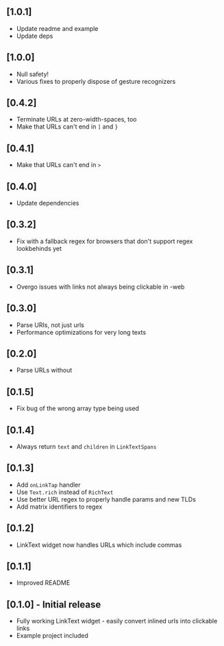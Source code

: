 ## [1.0.1]
- Update readme and example
- Update deps

## [1.0.0]
- Null safety!
- Various fixes to properly dispose of gesture recognizers

## [0.4.2]
- Terminate URLs at zero-width-spaces, too
- Make that URLs can't end in `]` and `}`

## [0.4.1]
- Make that URLs can't end in `>`

## [0.4.0]
- Update dependencies

## [0.3.2]
- Fix with a fallback regex for browsers that don't support regex lookbehinds yet

## [0.3.1]
- Overgo issues with links not always being clickable in -web

## [0.3.0]
- Parse URIs, not just urls
- Performance optimizations for very long texts

## [0.2.0]
- Parse URLs without

## [0.1.5]
- Fix bug of the wrong array type being used

## [0.1.4]
- Always return `text` and `children` in `LinkTextSpans`

## [0.1.3]
* Add `onLinkTap` handler
* Use `Text.rich` instead of `RichText`
* Use better URL regex to properly handle params and new TLDs
* Add matrix identifiers to regex

## [0.1.2]

* LinkText widget now handles URLs which include commas

## [0.1.1]

* Improved README

## [0.1.0] - Initial release

* Fully working LinkText widget - easily convert inlined urls into clickable links
* Example project included
